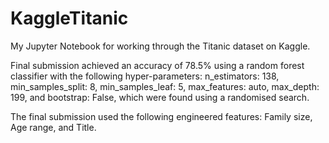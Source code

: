 # KaggleTitanic
My Jupyter Notebook for working through the Titanic dataset on Kaggle.

Final submission achieved an accuracy of 78.5% using a random forest classifier with the following hyper-parameters:
n_estimators: 138,
min_samples_split: 8,
min_samples_leaf: 5,
max_features: auto,
max_depth: 199, and
bootstrap: False,
which were found using a randomised search.

The final submission used the following engineered features:
Family size,
Age range, and
Title.
